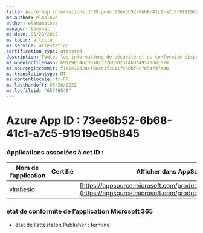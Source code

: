 ```yaml
---
title: Azure App informations d’ID pour 73ee6b52-6b68-41c1-a7c5-91919e05b845
ms.author: elmalova
author: elenamalova
manager: tonybal
ms.date: 05/26/2022
ms.topic: article
ms.service: attestation
certification_type: attested
description: Toutes les informations de sécurité et de conformité disponibles pour 73ee6b52-6b68-41c1-a7c5-91919e05b845.
ms.openlocfilehash: b91298d462d0182372b0602314bda4957add1e7d
ms.sourcegitcommit: f1a2e22d28ef56ce3f3811febbbf8c7054797a98
ms.translationtype: MT
ms.contentlocale: fr-FR
ms.lasthandoff: 05/26/2022
ms.locfileid: "65746549"
---
```

# <a name="azure-app-id-73ee6b52-6b68-41c1-a7c5-91919e05b845"></a>Azure App ID : 73ee6b52-6b68-41c1-a7c5-91919e05b845


### <a name="apps-associated-with-this-id"></a>Applications associées à cet ID :
| **Nom de l’application** | **Certifié** | **Afficher dans AppSource** |
|--------------|---------------|-----------------------|
| [vimheslo](../forward/WA200003843.md) |  | [https://appsource.microsoft.com/product/office/WA200003843](https://appsource.microsoft.com/product/office/WA200003843) |

### <a name="microsoft-365-app-compliance-status"></a>état de conformité de l’application Microsoft 365
- état de l’attestaton Publisher : terminé
